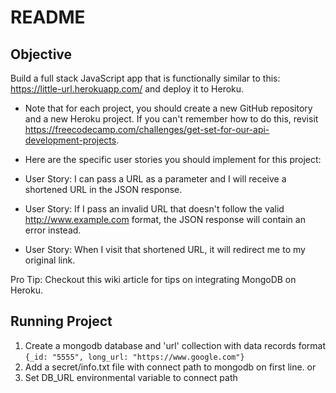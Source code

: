 README
==============================

Objective
--------------------------

Build a full stack JavaScript app that is functionally similar to this: https://little-url.herokuapp.com/ and deploy it to Heroku.

* Note that for each project, you should create a new GitHub repository and a new Heroku project. If you can't remember how to do this, revisit https://freecodecamp.com/challenges/get-set-for-our-api-development-projects.

* Here are the specific user stories you should implement for this project:

* User Story: I can pass a URL as a parameter and I will receive a shortened URL in the JSON response.

* User Story: If I pass an invalid URL that doesn't follow the valid http://www.example.com format, the JSON response will contain an error instead.

* User Story: When I visit that shortened URL, it will redirect me to my original link.

Pro Tip: Checkout this wiki article for tips on integrating MongoDB on Heroku.


Running Project
-------------------------------

1. Create a mongodb database and 'url' collection with data records format `{_id: "5555", long_url: "https://www.google.com"}`
1. Add a secret/info.txt file with connect path to mongodb on first line.
or
2. Set DB_URL environmental variable to connect path






